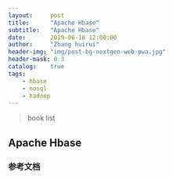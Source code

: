 ```yaml
---
layout:     post
title:      "Apache Hbase"
subtitle:   "Apache Hbase"
date:       2019-06-18 12:00:00
author:     "Zhang huirui"
header-img: "img/post-bg-nextgen-web-pwa.jpg"
header-mask: 0.3
catalog:    true
tags:
    - hbase
    - nosql
    - hadoop
---
```


> book list

## Apache Hbase

### 参考文档


